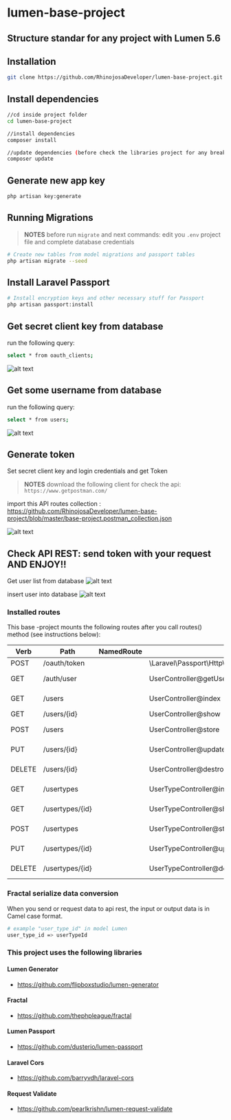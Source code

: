 # lumen-base-project

## Structure standar for any project with Lumen 5.6

## Installation

```sh
git clone https://github.com/RhinojosaDeveloper/lumen-base-project.git
```


## Install dependencies

```sh
//cd inside project folder
cd lumen-base-project

//install dependencies
composer install

//update dependencies (before check the libraries project for any breaking changes)
composer update
```


## Generate new app  key

```sh
php artisan key:generate
```


## Running Migrations

> **NOTES** before run `migrate` and next commands: edit you `.env` project file and complete database credentials

```sh
# Create new tables from model migrations and passport tables
php artisan migrate --seed
```


## Install Laravel Passport

```sh
# Install encryption keys and other necessary stuff for Passport
php artisan passport:install
```



## Get secret client key from database

run the following query:

```sh
select * from oauth_clients;
```
![alt text](https://github.com/RhinojosaDeveloper/images_for_projects/blob/master/get_passport_secret_id.gif)



## Get some username from database

run the following query:

```sh
select * from users;
```
![alt text](https://github.com/RhinojosaDeveloper/images_for_projects/blob/master/get_username.gif)



## Generate token  
Set secret client key and login credentials and get Token

> **NOTES** download the following client for check the api: `https://www.getpostman.com/` 

import this API routes collection : https://github.com/RhinojosaDeveloper/lumen-base-project/blob/master/base-project.postman_collection.json

![alt text](https://github.com/RhinojosaDeveloper/images_for_projects/blob/master/generate_token.gif)



## Check API REST: send token with your request AND ENJOY!!

Get user list from database
![alt text](https://github.com/RhinojosaDeveloper/images_for_projects/blob/master/get_user_list.gif)

insert user into database
![alt text](https://github.com/RhinojosaDeveloper/images_for_projects/blob/master/create_user.gif)



### Installed routes

This base -project mounts the following routes after you call routes() method (see instructions below):

Verb | Path | NamedRoute | Controller | Action | Middleware
--- | --- | --- | --- | --- | ---
POST   | /oauth/token                             |            | \Laravel\Passport\Http\Controllers\AccessTokenController@issueToken' | issueToken        | -
GET    | /auth/user                               |            | UserController@getUserByAccessToken                                  | get user by token | auth
GET    | /users                                   |            | UserController@index                                                 | get all users     | auth
GET    | /users/{id}                              |            | UserController@show                                                  | get a user        | auth
POST   | /users                                   |            | UserController@store                                                 | create a user     | auth
PUT    | /users/{id}                              |            | UserController@update                                                | update a user     | auth
DELETE | /users/{id}                              |            | UserController@destroy                                               | delete a user     | auth
GET    | /usertypes                               |            | UserTypeController@index                                             | get all userTypes | auth
GET    | /usertypes/{id}                          |            | UserTypeController@show                                              | get a userType    | auth
POST   | /usertypes                               |            | UserTypeController@store                                             | create a userType | auth
PUT    | /usertypes/{id}                          |            | UserTypeController@update                                            | update a userType | auth
DELETE | /usertypes/{id}                          |            | UserTypeController@destroy                                           | delete a userType | auth



### Fractal serialize data conversion

When you send or request data to api rest, the input or output data is in Camel case format.

```sh
# example "user_type_id" in model Lumen
user_type_id => userTypeId
```


### This project uses the following libraries

#### Lumen Generator
* https://github.com/flipboxstudio/lumen-generator

#### Fractal
* https://github.com/thephpleague/fractal

#### Lumen Passport
* https://github.com/dusterio/lumen-passport

#### Laravel Cors
* https://github.com/barryvdh/laravel-cors

#### Request Validate
* https://github.com/pearlkrishn/lumen-request-validate
